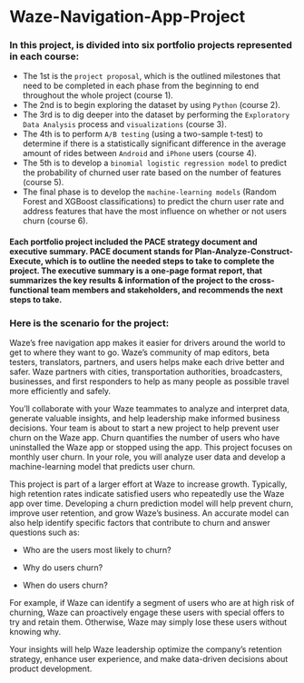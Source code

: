 # **Waze-Navigation-App-Project**

### **In this project, is divided into six portfolio projects represented in each course:** 
* The 1st is the `project proposal`, which is the outlined milestones that need to be completed in each phase from the beginning to end throughout the whole project (course 1).
* The 2nd is to begin exploring the dataset by using `Python` (course 2). 
* The 3rd is to dig deeper into the dataset by performing the `Exploratory Data Analysis` process and `visualizations` (course 3).
* The 4th is to perform `A/B testing` (using a two-sample t-test) to determine if there is a statistically significant difference in the average amount of rides between `Android` and `iPhone` users (course 4). 
* The 5th is to develop a `binomial logistic regression model` to predict the probability of churned user rate based on the number of features (course 5).
* The final phase is to develop the `machine-learning models` (Random Forest and XGBoost classifications) to predict the churn user rate and address features that have the most influence on whether or not users churn (course 6).

#### Each portfolio project included the **PACE strategy document** and **executive summary**. PACE document stands for Plan-Analyze-Construct-Execute, which is to outline the needed steps to take to complete the project. The executive summary is a one-page format report, that summarizes the key results & information of the project to the cross-functional team members and stakeholders, and recommends the next steps to take. 

### Here is the scenario for the project: 
Waze’s free navigation app makes it easier for drivers around the world to get to where they want to go. Waze’s community of map editors, beta testers, translators, partners, and users helps make each drive better and safer. Waze partners with cities, transportation authorities, broadcasters, businesses, and first responders to help as many people as possible travel more efficiently and safely. 

You’ll collaborate with your Waze teammates to analyze and interpret data, generate valuable insights, and help leadership make informed business decisions. Your team is about to start a new project to help prevent user churn on the Waze app. Churn quantifies the number of users who have uninstalled the Waze app or stopped using the app. This project focuses on monthly user churn. In your role, you will analyze user data and develop a machine-learning model that predicts user churn. 

This project is part of a larger effort at Waze to increase growth. Typically, high retention rates indicate satisfied users who repeatedly use the Waze app over time. Developing a churn prediction model will help prevent churn, improve user retention, and grow Waze’s business. An accurate model can also help identify specific factors that contribute to churn and answer questions such as: 

* Who are the users most likely to churn?

* Why do users churn? 

* When do users churn? 

For example, if Waze can identify a segment of users who are at high risk of churning, Waze can proactively engage these users with special offers to try and retain them. Otherwise, Waze may simply lose these users without knowing why. 

Your insights will help Waze leadership optimize the company’s retention strategy, enhance user experience, and make data-driven decisions about product development.  
